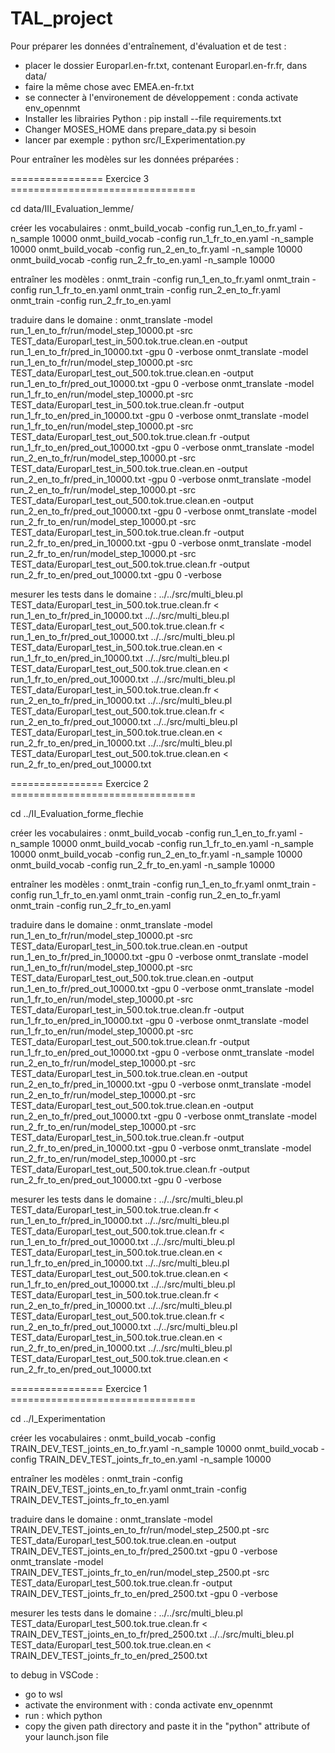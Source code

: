 # TAL_project


Pour préparer les données d'entraînement, d'évaluation et de test :
- placer le dossier Europarl.en-fr.txt, contenant Europarl.en-fr.fr, dans data/
- faire la même chose avec EMEA.en-fr.txt
- se connecter à l'environement de développement : conda activate env_opennmt
- Installer les librairies Python : pip install --file requirements.txt
- Changer MOSES_HOME dans prepare_data.py si besoin
- lancer par exemple : python src/I_Experimentation.py



Pour entraîner les modèles sur les données préparées :

================ Exercice 3 ================================

cd data/III_Evaluation_lemme/

créer les vocabulaires :
onmt_build_vocab -config run_1_en_to_fr.yaml -n_sample 10000
onmt_build_vocab -config run_1_fr_to_en.yaml -n_sample 10000
onmt_build_vocab -config run_2_en_to_fr.yaml -n_sample 10000
onmt_build_vocab -config run_2_fr_to_en.yaml -n_sample 10000

entraîner les modèles :
onmt_train -config run_1_en_to_fr.yaml
onmt_train -config run_1_fr_to_en.yaml
onmt_train -config run_2_en_to_fr.yaml
onmt_train -config run_2_fr_to_en.yaml

traduire dans le domaine :
onmt_translate -model run_1_en_to_fr/run/model_step_10000.pt -src TEST_data/Europarl_test_in_500.tok.true.clean.en -output run_1_en_to_fr/pred_in_10000.txt -gpu 0 -verbose
onmt_translate -model run_1_en_to_fr/run/model_step_10000.pt -src TEST_data/Europarl_test_out_500.tok.true.clean.en -output run_1_en_to_fr/pred_out_10000.txt -gpu 0 -verbose
onmt_translate -model run_1_fr_to_en/run/model_step_10000.pt -src TEST_data/Europarl_test_in_500.tok.true.clean.fr -output run_1_fr_to_en/pred_in_10000.txt -gpu 0 -verbose
onmt_translate -model run_1_fr_to_en/run/model_step_10000.pt -src TEST_data/Europarl_test_out_500.tok.true.clean.fr -output run_1_fr_to_en/pred_out_10000.txt -gpu 0 -verbose
onmt_translate -model run_2_en_to_fr/run/model_step_10000.pt -src TEST_data/Europarl_test_in_500.tok.true.clean.en -output run_2_en_to_fr/pred_in_10000.txt -gpu 0 -verbose
onmt_translate -model run_2_en_to_fr/run/model_step_10000.pt -src TEST_data/Europarl_test_out_500.tok.true.clean.en -output run_2_en_to_fr/pred_out_10000.txt -gpu 0 -verbose
onmt_translate -model run_2_fr_to_en/run/model_step_10000.pt -src TEST_data/Europarl_test_in_500.tok.true.clean.fr -output run_2_fr_to_en/pred_in_10000.txt -gpu 0 -verbose
onmt_translate -model run_2_fr_to_en/run/model_step_10000.pt -src TEST_data/Europarl_test_out_500.tok.true.clean.fr -output run_2_fr_to_en/pred_out_10000.txt -gpu 0 -verbose

mesurer les tests dans le domaine :
../../src/multi_bleu.pl TEST_data/Europarl_test_in_500.tok.true.clean.fr < run_1_en_to_fr/pred_in_10000.txt
../../src/multi_bleu.pl TEST_data/Europarl_test_out_500.tok.true.clean.fr < run_1_en_to_fr/pred_out_10000.txt
../../src/multi_bleu.pl TEST_data/Europarl_test_in_500.tok.true.clean.en < run_1_fr_to_en/pred_in_10000.txt
../../src/multi_bleu.pl TEST_data/Europarl_test_out_500.tok.true.clean.en < run_1_fr_to_en/pred_out_10000.txt
../../src/multi_bleu.pl TEST_data/Europarl_test_in_500.tok.true.clean.fr < run_2_en_to_fr/pred_in_10000.txt
../../src/multi_bleu.pl TEST_data/Europarl_test_out_500.tok.true.clean.fr < run_2_en_to_fr/pred_out_10000.txt
../../src/multi_bleu.pl TEST_data/Europarl_test_in_500.tok.true.clean.en < run_2_fr_to_en/pred_in_10000.txt
../../src/multi_bleu.pl TEST_data/Europarl_test_out_500.tok.true.clean.en < run_2_fr_to_en/pred_out_10000.txt




================ Exercice 2 ================================

cd ../II_Evaluation_forme_flechie

créer les vocabulaires :
onmt_build_vocab -config run_1_en_to_fr.yaml -n_sample 10000
onmt_build_vocab -config run_1_fr_to_en.yaml -n_sample 10000
onmt_build_vocab -config run_2_en_to_fr.yaml -n_sample 10000
onmt_build_vocab -config run_2_fr_to_en.yaml -n_sample 10000

entraîner les modèles :
onmt_train -config run_1_en_to_fr.yaml
onmt_train -config run_1_fr_to_en.yaml
onmt_train -config run_2_en_to_fr.yaml
onmt_train -config run_2_fr_to_en.yaml

traduire dans le domaine :
onmt_translate -model run_1_en_to_fr/run/model_step_10000.pt -src TEST_data/Europarl_test_in_500.tok.true.clean.en -output run_1_en_to_fr/pred_in_10000.txt -gpu 0 -verbose
onmt_translate -model run_1_en_to_fr/run/model_step_10000.pt -src TEST_data/Europarl_test_out_500.tok.true.clean.en -output run_1_en_to_fr/pred_out_10000.txt -gpu 0 -verbose
onmt_translate -model run_1_fr_to_en/run/model_step_10000.pt -src TEST_data/Europarl_test_in_500.tok.true.clean.fr -output run_1_fr_to_en/pred_in_10000.txt -gpu 0 -verbose
onmt_translate -model run_1_fr_to_en/run/model_step_10000.pt -src TEST_data/Europarl_test_out_500.tok.true.clean.fr -output run_1_fr_to_en/pred_out_10000.txt -gpu 0 -verbose
onmt_translate -model run_2_en_to_fr/run/model_step_10000.pt -src TEST_data/Europarl_test_in_500.tok.true.clean.en -output run_2_en_to_fr/pred_in_10000.txt -gpu 0 -verbose
onmt_translate -model run_2_en_to_fr/run/model_step_10000.pt -src TEST_data/Europarl_test_out_500.tok.true.clean.en -output run_2_en_to_fr/pred_out_10000.txt -gpu 0 -verbose
onmt_translate -model run_2_fr_to_en/run/model_step_10000.pt -src TEST_data/Europarl_test_in_500.tok.true.clean.fr -output run_2_fr_to_en/pred_in_10000.txt -gpu 0 -verbose
onmt_translate -model run_2_fr_to_en/run/model_step_10000.pt -src TEST_data/Europarl_test_out_500.tok.true.clean.fr -output run_2_fr_to_en/pred_out_10000.txt -gpu 0 -verbose

mesurer les tests dans le domaine :
../../src/multi_bleu.pl TEST_data/Europarl_test_in_500.tok.true.clean.fr < run_1_en_to_fr/pred_in_10000.txt
../../src/multi_bleu.pl TEST_data/Europarl_test_out_500.tok.true.clean.fr < run_1_en_to_fr/pred_out_10000.txt
../../src/multi_bleu.pl TEST_data/Europarl_test_in_500.tok.true.clean.en < run_1_fr_to_en/pred_in_10000.txt
../../src/multi_bleu.pl TEST_data/Europarl_test_out_500.tok.true.clean.en < run_1_fr_to_en/pred_out_10000.txt
../../src/multi_bleu.pl TEST_data/Europarl_test_in_500.tok.true.clean.fr < run_2_en_to_fr/pred_in_10000.txt
../../src/multi_bleu.pl TEST_data/Europarl_test_out_500.tok.true.clean.fr < run_2_en_to_fr/pred_out_10000.txt
../../src/multi_bleu.pl TEST_data/Europarl_test_in_500.tok.true.clean.en < run_2_fr_to_en/pred_in_10000.txt
../../src/multi_bleu.pl TEST_data/Europarl_test_out_500.tok.true.clean.en < run_2_fr_to_en/pred_out_10000.txt



================ Exercice 1 ================================

cd ../I_Experimentation

créer les vocabulaires :
onmt_build_vocab -config TRAIN_DEV_TEST_joints_en_to_fr.yaml -n_sample 10000
onmt_build_vocab -config TRAIN_DEV_TEST_joints_fr_to_en.yaml -n_sample 10000

entraîner les modèles :
onmt_train -config TRAIN_DEV_TEST_joints_en_to_fr.yaml
onmt_train -config TRAIN_DEV_TEST_joints_fr_to_en.yaml

traduire dans le domaine :
onmt_translate -model TRAIN_DEV_TEST_joints_en_to_fr/run/model_step_2500.pt -src TEST_data/Europarl_test_500.tok.true.clean.en -output TRAIN_DEV_TEST_joints_en_to_fr/pred_2500.txt -gpu 0 -verbose
onmt_translate -model TRAIN_DEV_TEST_joints_fr_to_en/run/model_step_2500.pt -src TEST_data/Europarl_test_500.tok.true.clean.fr -output TRAIN_DEV_TEST_joints_fr_to_en/pred_2500.txt -gpu 0 -verbose

mesurer les tests dans le domaine :
../../src/multi_bleu.pl TEST_data/Europarl_test_500.tok.true.clean.fr < TRAIN_DEV_TEST_joints_en_to_fr/pred_2500.txt
../../src/multi_bleu.pl TEST_data/Europarl_test_500.tok.true.clean.en < TRAIN_DEV_TEST_joints_fr_to_en/pred_2500.txt












to debug in VSCode :
- go to wsl
- activate the environment with : conda activate env_opennmt
- run : which python
- copy the given path directory and paste it in the "python" attribute of your launch.json file